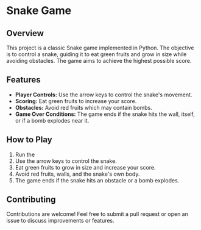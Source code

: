 # Snake Game

## Overview

This project is a classic Snake game implemented in Python. The objective is to control a snake, guiding it to eat green fruits and grow in size while avoiding obstacles. The game aims to achieve the highest possible score.

## Features

- **Player Controls:** Use the arrow keys to control the snake's movement.
- **Scoring:** Eat green fruits to increase your score.
- **Obstacles:** Avoid red fruits which may contain bombs.
- **Game Over Conditions:** The game ends if the snake hits the wall, itself, or if a bomb explodes near it.

## How to Play
1. Run the 
2. Use the arrow keys to control the snake.
3. Eat green fruits to grow in size and increase your score.
4. Avoid red fruits, walls, and the snake's own body.
5. The game ends if the snake hits an obstacle or a bomb explodes.

## Contributing
Contributions are welcome! Feel free to submit a pull request or open an issue to discuss improvements or features.
